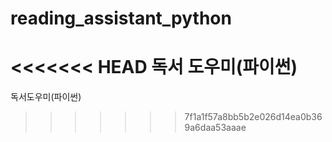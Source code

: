 reading_assistant_python
========================

<<<<<<< HEAD
독서 도우미(파이썬)
=======
독서도우미(파이썬)
>>>>>>> 7f1a1f57a8bb5b2e026d14ea0b369a6daa53aaae
